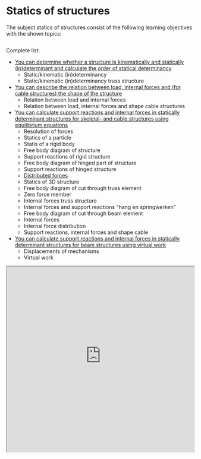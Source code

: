 # Statics of structures

The subject statics of structures consist of the following learning objectives with the shown topics:

```{tableofcontents}
```

Complete list:
- [You can determine whether a structure is kinematically and statically (in)determinant and calculate the order of statical determinancy](./Statics_of_structures/LO1.md)
    - Static/kinematic (in)determinancy
    - Static/kinematic (in)determinancy truss structure
- [You can describe the relation between load, internal forces and (for cable structures) the shape of the structure](./Statics_of_structures/LO2.md)
    - Relation between load and internal forces
    - Relation between load, internal forces and shape cable structures
- [You can calculate support reactions and internal forces in statically determinant structures for skeletal- and cable structures using equilibrium equations](./Statics_of_structures/LO3.md)
    - Resolution of forces
    - Statics of a particle
    - Statis of a rigid body
    - Free body diagram of structure
    - Support reactions of rigid structure
    - Free body diagram of hinged part of structure
    - Support reactions of hinged structure
    - [Distributed forces](./Statics_of_structures/LO3/distributed_forces_test.md)
    - Statics of 3D structure
    - Free body diagram of cut through truss element
    - Zero force member
    - Internal forces truss structure
    - Internal forces and support reactions "hang en springwerken"
    - Free body diagram of cut through beam element
    - Internal forces
    - Internal force distribution
    - Support reactions, internal forces and shape cable
- [You can calculate support reactions and internal forces in statically determinant structures for beam structures using virtual work](./Statics_of_structures/LO4.md)
     - Displacements of mechanisms
     - Virtual work

<iframe allow="fullscreen" style="width: 100%!important; height: 500px;" src="https://prime-applets.ewi.tudelft.nl/graph/CTB1110-17/2023-2023?view=domains" allowfullscreen></iframe>